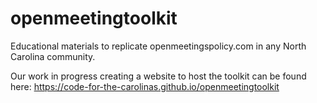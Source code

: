 # openmeetingtoolkit
Educational materials to replicate openmeetingspolicy.com in any North Carolina community.

Our work in progress creating a website to host the toolkit can be found here: https://code-for-the-carolinas.github.io/openmeetingtoolkit
